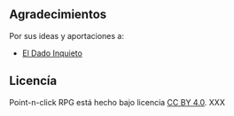 ## Agradecimientos

Por sus ideas y aportaciones a:

* [El Dado Inquieto](https://mastorol.es/@eldadoinquieto)

## Licencía

Point-n-click RPG está hecho bajo licencia [CC BY 4.0](https://creativecommons.org/licenses/by/4.0/legalcode.es). XXX